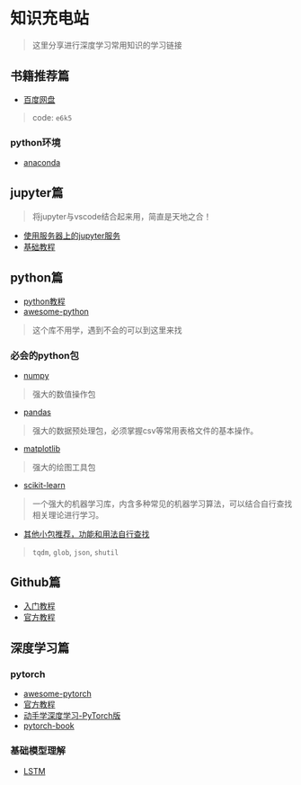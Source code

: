 # 知识充电站
> 这里分享进行深度学习常用知识的学习链接

## 书籍推荐篇
- [百度网盘](https://pan.baidu.com/s/1h-3T5ISMnGvXmwRioslNWQ)
> code: `e6k5`

### python环境
- [anaconda](https://zhuanlan.zhihu.com/p/32925500)

## jupyter篇
> 将jupyter与vscode结合起来用，简直是天地之合！
- [使用服务器上的jupyter服务](https://blog.csdn.net/a819825294/article/details/55657496)
- [基础教程](https://zhuanlan.zhihu.com/p/33105153)

## python篇
- [python教程](https://docs.python.org/zh-cn/3/tutorial/index.html)
- [awesome-python](https://github.com/jobbole/awesome-python-cn)
> 这个库不用学，遇到不会的可以到这里来找

### 必会的python包
- [numpy](https://www.numpy.org.cn/)
> 强大的数值操作包

- [pandas](https://www.pypandas.cn/docs/)
> 强大的数据预处理包，必须掌握csv等常用表格文件的基本操作。

- [matplotlib](https://www.matplotlib.org.cn/)
> 强大的绘图工具包

- [scikit-learn](https://sklearn.apachecn.org/)
> 一个强大的机器学习库，内含多种常见的机器学习算法，可以结合自行查找相关理论进行学习。

- [其他小包推荐，功能和用法自行查找](http://www.google.com)
> `tqdm`, `glob`, `json`, `shutil`

## Github篇
- [入门教程](https://www.liaoxuefeng.com/wiki/896043488029600)
- [官方教程](https://help.github.com/cn)

## 深度学习篇
### pytorch
- [awesome-pytorch](https://github.com/INTERMT/Awesome-PyTorch-Chinese)
- [官方教程](https://pytorch.org/tutorials/)
- [动手学深度学习-PyTorch版](https://github.com/ShusenTang/Dive-into-DL-PyTorch)
- [pytorch-book](https://github.com/chenyuntc/pytorch-book)

### 基础模型理解
- [LSTM](https://blog.csdn.net/lyc_yongcai/article/details/73201446)